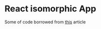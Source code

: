 React isomorphic App
===

Some of code borrowed from [this](
https://habrahabr.ru/post/309958/?utm_campaign=email_digest&utm_source=email_habrahabr&utm_medium=email_week_20160920&utm_content=link2post) article